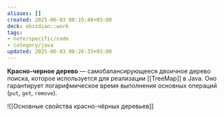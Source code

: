 ```yaml
---
aliases: []
created: 2025-06-03 08:15:48+03:00
deck: obsidian::work
tags:
- note/specific/code
- category/java
updated: 2025-06-03 08:26:33+03:00
---
```


**Красно-черное дерево**
—
самобалансирующееся двоичное дерево поиска, которое используется для реализации [[TreeMap]] в Java. Оно гарантирует логарифмическое время выполнения основных операций (`put`, `get`, `remove`).

![[Основные свойства красно-чёрных деревьев]]